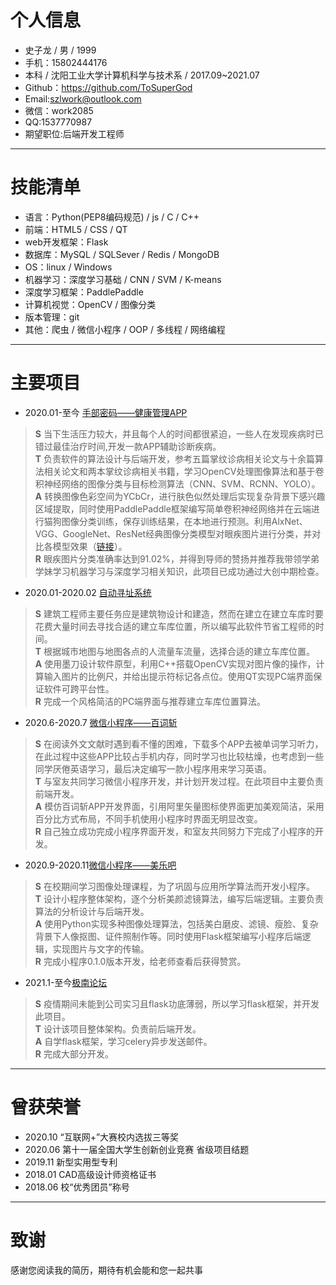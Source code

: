 # 个人信息
+ 史子龙 / 男 / 1999  
+ 手机：15802444176   
+ 本科 / 沈阳工业大学计算机科学与技术系 / 2017.09~2021.07   
+ Github：https://github.com/ToSuperGod  
+ Email:<szlwork@outlook.com>    
+ 微信：work2085     
+ QQ:1537770987 
+ 期望职位:后端开发工程师  
---
# 技能清单
+ 语言：Python(PEP8编码规范) / js / C / C++    
+ 前端：HTML5 / CSS / QT  
+ web开发框架：Flask
+ 数据库：MySQL / SQLSever / Redis / MongoDB  
+ OS：linux / Windows 
+ 机器学习：深度学习基础 / CNN / SVM / K-means    
+ 深度学习框架：PaddlePaddle  
+ 计算机视觉：OpenCV / 图像分类   
+ 版本管理：git  
+ 其他：爬虫 / 微信小程序 / OOP / 多线程 / 网络编程   
---
# 主要项目

+ 2020.01-至今 [手部密码——健康管理APP](https://github.com/ToSuperGod/Passion/tree/Palmprint)
> **S** 当下生活压力较大，并且每个人的时间都很紧迫，一些人在发现疾病时已错过最佳治疗时间,开发一款APP辅助诊断疾病。  
> **T** 负责软件的算法设计与后端开发，参考五篇掌纹诊病相关论文与十余篇算法相关论文和两本掌纹诊病相关书籍，学习OpenCV处理图像算法和基于卷积神经网络的图像分类与目标检测算法（CNN、SVM、RCNN、YOLO）。  
> **A** 转换图像色彩空间为YCbCr，进行肤色似然处理后实现复杂背景下感兴趣区域提取，同时使用PaddlePaddle框架编写简单卷积神经网络并在云端进行猫狗图像分类训练，保存训练结果，在本地进行预测。利用AlxNet、VGG、GoogleNet、ResNet经典图像分类模型对眼疾图片进行分类，并对比各模型效果（[链接](https://github.com/ToSuperGod/Passion/tree/Paddled)）。  
> **R** 眼疾图片分类准确率达到91.02%，并得到导师的赞扬并推荐我带领学弟学妹学习机器学习与深度学习相关知识，此项目已成功通过大创中期检查。  

+ 2020.01-2020.02 [自动寻址系统](https://github.com/ToSuperGod/Passion/tree/master/Qt_find_three)   
> **S** 建筑工程师主要任务应是建筑物设计和建造，然而在建立在建立车库时要花费大量时间去寻找合适的建立车库位置，所以编写此软件节省工程师的时间。   
> **T** 根据城市地图与地图各点的人流量车流量，选择合适的建立车库位置。   
> **A** 使用墨刀设计软件原型，利用C++搭载OpenCV实现对图片像的操作，计算输入图片的比例尺，并给出提示符标记各点位。使用QT实现PC端界面保证软件可跨平台性。     
> **R** 完成一个风格简洁的PC端界面与推荐建立车库位置算法。   

+ 2020.6-2020.7 [微信小程序——百词斩](https://github.com/ToSuperGod/Passion/tree/weChat)
> **S** 在阅读外文文献时遇到看不懂的困难，下载多个APP去被单词学习听力，在此过程中这些APP比较占手机内存，同时学习也比较枯燥，也考虑到一些同学厌倦英语学习，最后决定编写一款小程序用来学习英语。   
> **T** 与室友共同学习微信小程序开发，并计划开发过程。在此项目中主要负责前端开发。   
> **A** 模仿百词斩APP开发界面，引用阿里矢量图标使界面更加美观简洁，采用百分比方式布局，不同手机使用小程序时界面无明显改变。   
> **R** 自己独立成功完成小程序界面开发，和室友共同努力下完成了小程序的开发。   

+ 2020.9-2020.11[微信小程序——美乐吧](https://github.com/ToSuperGod/MLB/tree/main/MLB-0.1.0)  
> **S** 在校期间学习图像处理课程，为了巩固与应用所学算法而开发小程序。   
> **T** 设计小程序整体架构，逐个分析美颜滤镜算法，编写后端逻辑。主要负责算法的分析设计与后端开发。   
> **A** 使用Python实现多种图像处理算法，包括美白磨皮、滤镜、瘦脸、复杂背景下人像抠图、证件照制作等。同时使用Flask框架编写小程序后端逻辑，实现图片与文字的传输。   
> **R** 完成小程序0.1.0版本开发，给老师查看后获得赞赏。   

+ 2021.1-至今[极南论坛](https://gitee.com/tosuper/jinan-forum/tree/main/)  
> **S** 疫情期间未能到公司实习且flask功底薄弱，所以学习flask框架，并开发此项目。   
> **T** 设计该项目整体架构。负责前后端开发。   
> **A** 自学flask框架，学习celery异步发送邮件。  
> **R** 完成大部分开发。 

---
# 曾获荣誉
+ 2020.10 “互联网+”大赛校内选拔三等奖
+ 2020.06 第十一届全国大学生创新创业竞赛 省级项目结题 
+ 2019.11 新型实用型专利   
+ 2018.01 CAD高级设计师资格证书   
+ 2018.06 校“优秀团员”称号    
---
# 致谢
感谢您阅读我的简历，期待有机会能和您一起共事
